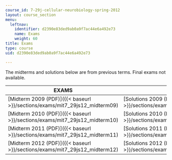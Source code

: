 ```yaml
---
course_id: 7-29j-cellular-neurobiology-spring-2012
layout: course_section
menu:
  leftnav:
    identifier: d2390e83ded9ab0a9f7ac44e6a492e73
    name: Exams
    weight: 60
title: Exams
type: course
uid: d2390e83ded9ab0a9f7ac44e6a492e73

---
```


The midterms and solutions below are from previous terms. Final exams not available.

| EXAMS | SOLUTIONS |
| --- | --- |
| [Midterm 2009 (PDF)]({{< baseurl >}}/sections/exams/mit7_29js12_midterm09) | [Solutions 2009 (PDF)]({{< baseurl >}}/sections/exams/mit7_29js12_midterm09ans) |
| [Midterm 2010 (PDF)]({{< baseurl >}}/sections/exams/mit7_29js12_midterm10) | [Solutions 2010 (PDF)]({{< baseurl >}}/sections/exams/mit7_29js12_midterm10ans) |
| [Midterm 2011 (PDF)]({{< baseurl >}}/sections/exams/mit7_29js12_midterm11) | [Solutions 2011 (PDF)]({{< baseurl >}}/sections/exams/mit7_29js12_midterm11ans) |
| [Midterm 2012 (PDF)]({{< baseurl >}}/sections/exams/mit7_29js12_midterm12) | [Solutions 2012 (PDF)]({{< baseurl >}}/sections/exams/mit7_29js12_midterm12ans)